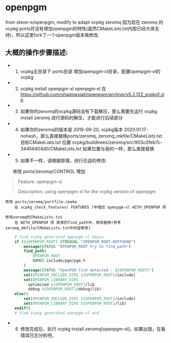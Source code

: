 # openpgm
from steve-o/openpgm, modify to adapt vcpkg zeromq
因为现在 zeromq 的vcpkg ports并没有增加openpgm的特性(虽然CMakeLists.txt内部已经大体支持)，所以这里fork了一个openpgm版本做修改.

## 大概的操作步骤描述:
* 1. vcpkg主目录下 ports目录 增加openpgm-xl目录，配置openpgm-xl的vcpkg
* 2. vcpkg install openpgm-xl
	openpgm-xl 在 https://github.com/shadowxiali/openpgm/archive/v5.2.122_vcpkg1.zip
* 3. 如果你的zeromq的vcpkg源码没有下载解压，那么需要先运行 vcpkg install zeromq 进行源码的解压，才能进行后续部分
* 4. 如果你的zeromq的版本是 2019-09-20, vcpkg版本 2020.01.17-nohash，那么直接替换ports/zeromq, zeromq_mkfile/CMakeLists.txt
   目标CMakeLists.txt 位置 vcpkg/buildtrees/zeromq/src/903c0feb7c-34456404d0/CMakeLists.txt
   如果位置与我的一样，那么直接替换
* 5. 如果不一样，请根据原理，进行合适的修改:

	修改 ports/zeromq/CONTROL
		增加
> Feature: openpgm-xl
> 
> Description: using openpgm-xl for the vcpkg version of openpgm

	修改 ports/zeromq/portfile.cmake
		在 vcpkg_check_features( FEATURES )中增加 openpgm-xl WITH_OPENPGM 项
	
	修改zeromq的CMakeLists.txt
		在 WITH_OPENPGM 项 原来的find_path中，修改替换(参考zeromq_mkfile/CMakeLists.txt中内容修改)
``` cmake
	# find vcpkg generated openpgm-xl begin
	if (${OPENPGM_ROOT} STREQUAL "OPENPGM_ROOT-NOTFOUND")
		message(STATUS "OPENPGM_ROOT try to find_path")
		find_path(
			OPENPGM_ROOT
			NAMES include/pgm/pgm.h
		)
		message(STATUS "OpenPGM find detected - ${OPENPGM_ROOT}")
		set(OPENPGM_INCLUDE_DIRS ${OPENPGM_ROOT}/include)
		set(OPENPGM_LIBRARY_DIRS 
		  optimized ${OPENPGM_ROOT}/lib
		  debug ${OPENPGM_ROOT}/debug/lib)
	else()
		set(OPENPGM_INCLUDE_DIRS ${OPENPGM_ROOT}/include)
		set(OPENPGM_LIBRARY_DIRS ${OPENPGM_ROOT}/lib)
	endif()
	# find vcpkg generated openpgm-xl end
```
* 6. 修改完成后，执行 vcpkg install zeromq[openpgm-xl]，如果出错，在看错误日志分析吧。
